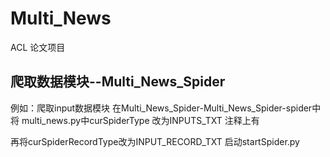 # Multi_News
ACL 论文项目

## 爬取数据模块--Multi_News_Spider
例如：爬取input数据模块 在Multi_News_Spider-Multi_News_Spider-spider中将
multi_news.py中curSpiderType 改为INPUTS_TXT  注释上有

再将curSpiderRecordType改为INPUT_RECORD_TXT
启动startSpider.py
